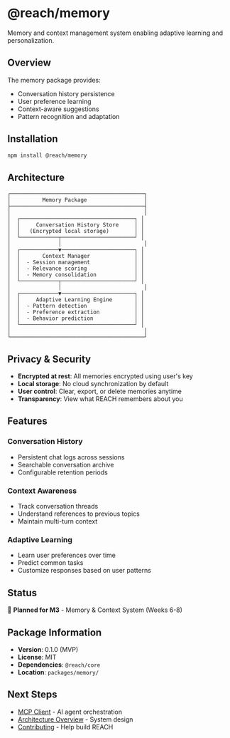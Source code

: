 # @reach/memory

Memory and context management system enabling adaptive learning and personalization.

## Overview

The memory package provides:

- Conversation history persistence
- User preference learning
- Context-aware suggestions
- Pattern recognition and adaptation

## Installation

```bash
npm install @reach/memory
```

## Architecture

```
┌──────────────────────────────────────────┐
│          Memory Package                  │
├──────────────────────────────────────────┤
│                                          │
│  ┌────────────────────────────────────┐ │
│  │     Conversation History Store     │ │
│  │   (Encrypted local storage)        │ │
│  └────────────┬───────────────────────┘ │
│               │                          │
│  ┌────────────▼───────────────────────┐ │
│  │       Context Manager              │ │
│  │  - Session management              │ │
│  │  - Relevance scoring               │ │
│  │  - Memory consolidation            │ │
│  └────────────┬───────────────────────┘ │
│               │                          │
│  ┌────────────▼───────────────────────┐ │
│  │     Adaptive Learning Engine       │ │
│  │  - Pattern detection               │ │
│  │  - Preference extraction           │ │
│  │  - Behavior prediction             │ │
│  └────────────────────────────────────┘ │
│                                          │
└──────────────────────────────────────────┘
```

## Privacy & Security

- **Encrypted at rest**: All memories encrypted using user's key
- **Local storage**: No cloud synchronization by default
- **User control**: Clear, export, or delete memories anytime
- **Transparency**: View what REACH remembers about you

## Features

### Conversation History

- Persistent chat logs across sessions
- Searchable conversation archive
- Configurable retention periods

### Context Awareness

- Track conversation threads
- Understand references to previous topics
- Maintain multi-turn context

### Adaptive Learning

- Learn user preferences over time
- Predict common tasks
- Customize responses based on user patterns

## Status

🚧 **Planned for M3** - Memory & Context System (Weeks 6-8)

## Package Information

- **Version**: 0.1.0 (MVP)
- **License**: MIT
- **Dependencies**: `@reach/core`
- **Location**: `packages/memory/`

## Next Steps

- [MCP Client](mcp-client.md) - AI agent orchestration
- [Architecture Overview](../architecture/overview.md) - System design
- [Contributing](../contributing/contributing.md) - Help build REACH
